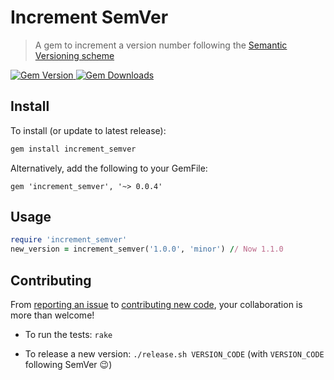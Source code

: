 # Increment SemVer
> A gem to increment a version number following the [Semantic Versioning scheme](semver.org)  

[
![Gem Version](https://badge.fury.io/rb/increment_semver.svg) 
![Gem Downloads](https://ruby-gem-downloads-badge.herokuapp.com/increment_semver?type=total)
](https://rubygems.org/gems/increment_semver)


## Install

To install (or update to latest release):
```ruby
gem install increment_semver
```

Alternatively, add the following to your GemFile:
```gemfile
gem 'increment_semver', '~> 0.0.4'
```

## Usage
```ruby
require 'increment_semver'
new_version = increment_semver('1.0.0', 'minor') // Now 1.1.0
```

## Contributing

From [reporting an issue](https://github.com/PLNech/increment_semver/issues/new) to [contributing new code](https://github.com/PLNech/increment_semver/compare?expand=1), your collaboration is more than welcome!

- To run the tests: `rake`

- To release a new version: `./release.sh VERSION_CODE` (with `VERSION_CODE` following SemVer 😉)

